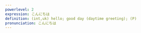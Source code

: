 ```yaml
---
powerlevel: 2
expression: こんにちは
definition: (int,uk) hello; good day (daytime greeting); (P)
pronunciation: こんにちは
---
```

